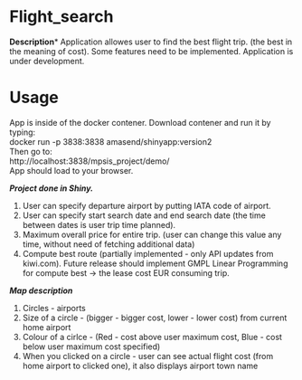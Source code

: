 # Flight_search
**Description***
Application allowes user to find the best flight trip. (the best in the meaning of cost).
Some features need to be implemented. Application is under development.

# Usage
App is inside of the docker contener.
Download contener and run it by typing:  
docker run -p 3838:3838 amasend/shinyapp:version2  
Then go to:  
http://localhost:3838/mpsis_project/demo/  
App should load to your browser.

***Project done in Shiny.***
1. User can specify departure airport by putting IATA code of airport.
2. User can specify start search date and end search date (the time between dates is user trip time planned).
3. Maximum overall price for entire trip. (user can change this value any time, without need of fetching additional data)
4. Compute best route (partially implemented - only API updates from kiwi.com). Future release should implement GMPL
Linear Programming for compute best -> the lease cost EUR consuming trip.


***Map description***
1. Circles - airports
2. Size of a circle - (bigger - bigger cost, lower - lower cost) from current home airport
3. Colour of a cirlce - (Red - cost above user maximum cost, Blue - cost below user maximum cost specified)
4. When you clicked on a circle - user can see actual flight cost (from home airport to clicked one), it also displays airport town name
